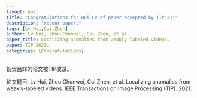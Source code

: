 ```yaml
---
layout: post
title: "Congratulations for Hui Lv of paper accepted by TIP 21!"
description: "recent paper."
tags: [Lv Hui,Cui Zhen]
author: Lv Hui, Zhou Chunwei, Cui Zhen, et al.
paper_title: Localizing anomalies from weakly-labeled videos.
paper: TIP 2021.
categories: [Congratulations]
---
```

祝贺吕辉的论文被TIP收录。

论文题目: Lv Hui, Zhou Chunwei, Cui Zhen, et al. Localizing anomalies from weakly-labeled videos. IEEE Transactions on Image Processing (TIP). 2021. 


